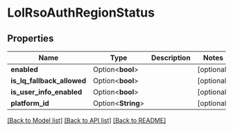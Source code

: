 # LolRsoAuthRegionStatus

## Properties

Name | Type | Description | Notes
------------ | ------------- | ------------- | -------------
**enabled** | Option<**bool**> |  | [optional]
**is_lq_fallback_allowed** | Option<**bool**> |  | [optional]
**is_user_info_enabled** | Option<**bool**> |  | [optional]
**platform_id** | Option<**String**> |  | [optional]

[[Back to Model list]](../README.md#documentation-for-models) [[Back to API list]](../README.md#documentation-for-api-endpoints) [[Back to README]](../README.md)


